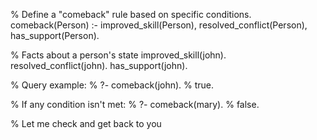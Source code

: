 % Define a "comeback" rule based on specific conditions.
comeback(Person) :-
    improved_skill(Person),
    resolved_conflict(Person),
    has_support(Person).

% Facts about a person's state
improved_skill(john).
resolved_conflict(john).
has_support(john).

% Query example:
% ?- comeback(john).
% true.

% If any condition isn't met:
% ?- comeback(mary).
% false.


% Let me check and get back to you
